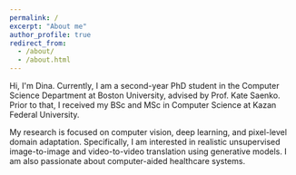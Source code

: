 ```yaml
---
permalink: /
excerpt: "About me"
author_profile: true
redirect_from: 
  - /about/
  - /about.html
---
```


Hi, I'm Dina. Currently, I am a second-year PhD student in the Computer Science Department at Boston University, advised by Prof. Kate Saenko. Prior to that, I received my BSc and MSc in Computer Science at Kazan Federal University. 

My research is focused on computer vision, deep learning, and pixel-level domain adaptation. Specifically, I am interested in realistic unsupervised image-to-image and video-to-video translation using generative models. I am also passionate about computer-aided healthcare systems. 

